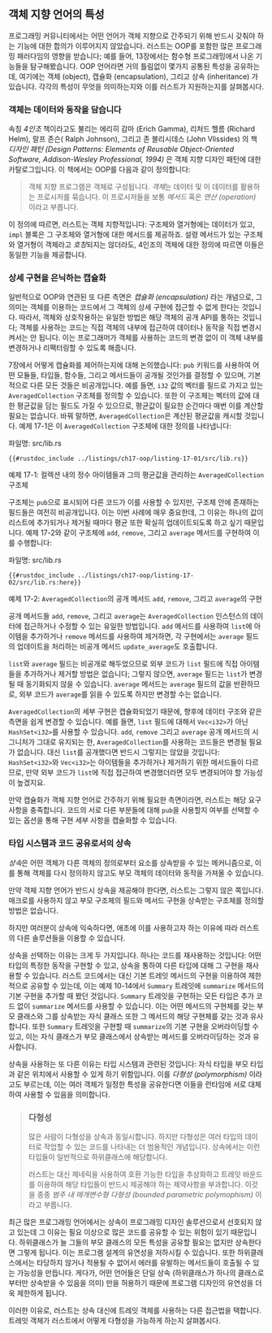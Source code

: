 ## 객체 지향 언어의 특성

프로그래밍 커뮤니티에서는 어떤 언어가 객체 지향으로 간주되기 위해 반드시
갖춰야 하는 기능에 대한 합의가 이루어지지 않았습니다. 러스트는 OOP를 포함한
많은 프로그래밍 패러다임의 영향을 받습니다; 예를 들어, 13장에서는 함수형
프로그래밍에서 나온 기능들을 탐구해봤습니다. OOP 언어라면 거의 틀림없이
몇가지 공통된 특성을 공유하는데, 여기에는 객체 (object), 캡슐화 (encapsulation),
그리고 상속 (inheritance) 가 있습니다. 각각의 특성이 무엇을 의미하는지와
이를 러스트가 지원하는지를 살펴봅시다.

### 객체는 데이터와 동작을 담습니다

속칭 *4인조* 책이라고도 불리는 에리히 감마 (Erich Gamma), 리처드 헬름 (Richard Helm),
랄프 존슨( Ralph Johnson), 그리고 존 블리시데스 (John Vlissides) 의 책 *디자인 패턴 (Design Patterns:
Elements of Reusable Object-Oriented Software, Addison-Wesley Professional, 1994)*
은 객체 지향 디자인 패턴에 대한 카탈로그입니다. 이 책에서는 OOP를 다음과 같이 정의합니다:

> 객체 지향 프로그램은 객체로 구성됩니다. *객체*는 데이터 및 이 데이터를
> 활용하는 프로시저를 묶습니다. 이 프로시저들을 보통 *메서드* 혹은
> *연산 (operation)* 이라고 부릅니다.

이 정의에 따르면, 러스트는 객체 지향적입니다: 구조체와 열거형에는 데이터가 있고,
`impl` 블록은 그 구조체와 열거형에 대한 메서드를 제공하죠. 설령 메서드가 있는
구조체와 열거형이 객체라고 *호칭*되지는 않더라도, 4인조의 객체에 대한 정의에
따르면 이들은 동일한 기능을 제공합니다.

### 상세 구현을 은닉하는 캡슐화

일반적으로 OOP와 연관된 또 다른 측면은 *캡슐화 (encapsulation)* 라는 개념으로,
그 의미는 객체를 이용하는 코드에서 그 객체의 상세 구현에 접근할 수 없게
한다는 것입니다. 따라서, 객체와 상호작용하는 유일한 방법은 해당 객체의
공개 API를 통하는 것입니다; 객체를 사용하는 코드는 직접 객체의
내부에 접근하여 데이터나 동작을 직접 변경시켜서는 안 됩니다. 이는
프로그래머가 객체를 사용하는 코드의 변경 없이 이 객체 내부를 변경하거나
리팩터링할 수 있도록 해줍니다. 

7장에서 어떻게 캡슐화를 제어하는지에 대해 논의했습니다: `pub` 키워드를
사용하여 어떤 모듈들, 타입들, 함수들, 그리고 메서드들이 공개될 것인가를
결정할 수 있으며, 기본적으로 다른 모든 것들은 비공개입니다. 예를 들면,
`i32` 값의 벡터를 필드로 가지고 있는 `AveragedCollection` 구조체를
정의할 수 있습니다. 또한 이 구조체는 벡터의 값에 대한 평균값을 담는
필드도 가질 수 있으므로, 평균값이 필요한 순간마다 매번 이를 계산할
필요는 없습니다. 바꿔 말하면, `AveragedCollection`은 계산된 평균값을
캐시할 것입니다. 예제 17-1은 이 `AveragedCollection` 구조체에 대한
정의를 나타냅니다:

<span class="filename">파일명: src/lib.rs</span>

```rust,noplayground
{{#rustdoc_include ../listings/ch17-oop/listing-17-01/src/lib.rs}}
```

<span class="caption">예제 17-1: 컬렉션 내의 정수
아이템들과 그의 평균값을 관리하는 `AveragedCollection`
구조체</span>

구조체는 `pub`으로 표시되어 다른 코드가 이를 사용할 수 있지만, 구조체 안에 존재하는
필드들은 여전히 비공개입니다. 이는 이번 사례에 매우 중요한데, 그 이유는 하나의 값이
리스트에 추가되거나 제거될 때마다 평균 또한 확실히 업데이트되도록 하고 싶기 때문입니다.
예제 17-2와 같이 구조체에 `add`, `remove`, 그리고 `average` 메서드를 구현하여
이를 수행합니다:

<span class="filename">파일명: src/lib.rs</span>

```rust,noplayground
{{#rustdoc_include ../listings/ch17-oop/listing-17-02/src/lib.rs:here}}
```

<span class="caption">예제 17-2: `AveragedCollection`의 공개 메서드 `add`,
`remove`, 그리고 `average`의 구현</span>

공개 메서드들 `add`, `remove`, 그리고 `average`는 `AveragedCollection`
인스턴스의 데이터에 접근하거나 수정할 수 있는 유일한 방법입니다. `add` 메서드를
사용하여 `list`에 아이템을 추가하거나 `remove` 메서드를 사용하여 제거하면,
각 구현에서는 `average` 필드의 업데이트을 처리하는 비공개 메서드
`update_average`도 호출합니다.

`list`와 `average` 필드는 비공개로 해두었으므로 외부 코드가
`list` 필드에 직접 아이템들을 추가하거나 제거할 방법은 없습니다;
그렇지 않으면, `average` 필드는 `list`가 변경될 때 동기화되지 않을 수
있습니다. `average` 메서드는 `average` 필드의 값을 반환하므로,
외부 코드가 `average`를 읽을 수 있도록 하지만 변경할 수는 없습니다.

`AveragedCollection`의 세부 구현은 캡슐화되었기 때문에,
향후에 데이터 구조와 같은 측면을 쉽게 변경할 수 있습니다.
예를 들면, `list` 필드에 대해서 `Vec<i32>`가 아닌 `HashSet<i32>`를
사용할 수 있습니다. `add`, `remove` 그리고 `average` 공개 메서드의
시그니처가 그대로 유지되는 한, `AveragedCollection`를 사용하는 코드들은
변경될 필요가 없습니다. 대신 `list`를 공개했다면 반드시 그렇지는
않았을 것입니다: `HashSet<i32>`와 `Vec<i32>`는 아이템들을
추가하거나 제거하기 위한 메서드들이 다르므로, 만약 외부 코드가 `list`에
직접 접근하여 변경했더라면 모두 변경되어야 할 가능성이 높겠지요.

만약 캡슐화가 객체 지향 언어로 간주하기 위해 필요한 측면이라면, 러스트는
해당 요구 사항을 충족합니다. 코드의 서로 다른 부분들에 대해 `pub`을 사용할지
여부를 선택할 수 있는 옵션을 통해 구현 세부 사항을 캡슐화할 수 있습니다.

### 타입 시스템과 코드 공유로서의 상속

*상속*은 어떤 객체가 다른 객체의 정의로부터 요소를 상속받을 수 있는
메커니즘으로, 이를 통해 객체를 다시 정의하지 않고도 부모 객체의 데이터와
동작을 가져올 수 있습니다.

만약 객체 지향 언어가 반드시 상속을 제공해야 한다면, 러스트는
그렇지 않은 쪽입니다. 매크로를 사용하지 않고 부모 구조체의 필드와
메서드 구현을 상속받는 구조체를 정의할 방법은 없습니다. 

하지만 여러분이 상속에 익숙하다면, 애초에 이를 사용하고자
하는 이유에 따라 러스트의 다른 솔루션들을 이용할 수
있습니다.

상속을 선택하는 이유는 크게 두 가지입니다. 하나는 코드를 재사용하는
것입니다: 어떤 타입의 특정한 동작을 구현할 수 있고, 상속을 통하여
다른 타입에 대해 그 구현을 재사용할 수 있습니다. 러스트 코드에서는
대신 기본 트레잇 메서드의 구현을 이용하여 제한적으로 공유할 수 있는데,
이는 예제 10-14에서 `Summary` 트레잇에 `summarize` 메서드의 기본
구현을 추가할 때 봤던 것입니다. `Summary` 트레잇을 구현하는 모든 타입은
추가 코드 없이 `summarize` 메서드를 사용할 수 있습니다. 이는 어떤
메서드의 구현체를 갖는 부모 클래스와 그를 상속받는 자식 클래스 또한
그 메서드의 해당 구현체를 갖는 것과 유사합니다. 또한 `Summary`
트레잇을 구현할 때 `summarize`의 기본 구현을 오버라이딩할 수 있고,
이는 자식 클래스가 부모 클래스에서 상속받는 메서드를 오버라이딩하는
것과 유사합니다.

상속을 사용하는 또 다른 이유는 타입 시스템과 관련된 것입니다: 자식 타입을
부모 타입과 같은 위치에서 사용할 수 있게 하기 위함입니다. 이를
*다형성 (polymorphism)* 이라고도 부르는데, 이는 여러 객체가 일정한 특성을
공유한다면 이들을 런타임에 서로 대체하여 사용할 수 있음을 의미합니다.

> ### 다형성
>
> 많은 사람이 다형성을 상속과 동일시합니다. 하지만 다형성은 여러
> 타입의 데이터로 작업할 수 있는 코드를 나타내는 더 범용적인 개념입니다.
> 상속에서는 이런 타입들이 일반적으로 하위클래스에 해당합니다.
>
> 러스트는 대신 제네릭을 사용하여 호환 가능한 타입을 추상화하고 트레잇 바운드를
> 이용하여 해당 타입들이 반드시 제공해야 하는 제약사항을 부과합니다. 이것을 종종
> *범주 내 매개변수형 다형성 (bounded parametric polymophism)* 이라고 부릅니다. 

최근 많은 프로그래밍 언어에서는 상속이 프로그래밍 디자인
솔루션으로서 선호되지 않고 있는데 그 이유는 필요 이상으로
많은 코드를 공유할 수 있는 위험이 있기 때문입니다. 하위클래스가
늘 그들의 부모 클래스의 모든 특성을 공유할 필요는 없지만 상속한다면
그렇게 됩니다. 이는 프로그램 설계의 유연성을 저하시킬 수 있습니다.
또한 하위클래스에서는 타당하지 않거나 적용될 수 없어서 에러를 유발하는
메서드들이 호출될 수 있는 가능성을 만듭니다. 게다가, 어떤 언어들은
단일 상속 (하위클래스가 하나의 클래스로부터만 상속받을 수 있음을 의미)
만을 허용하기 때문에 프로그램 디자인의 유연성을 더욱 제한하게 됩니다.

이러한 이유로, 러스트는 상속 대신에 트레잇 객체를 사용하는 다른
접근법을 택합니다. 트레잇 객체가 러스트에서 어떻게 다형성을 가능하게
하는지 살펴봅시다.
